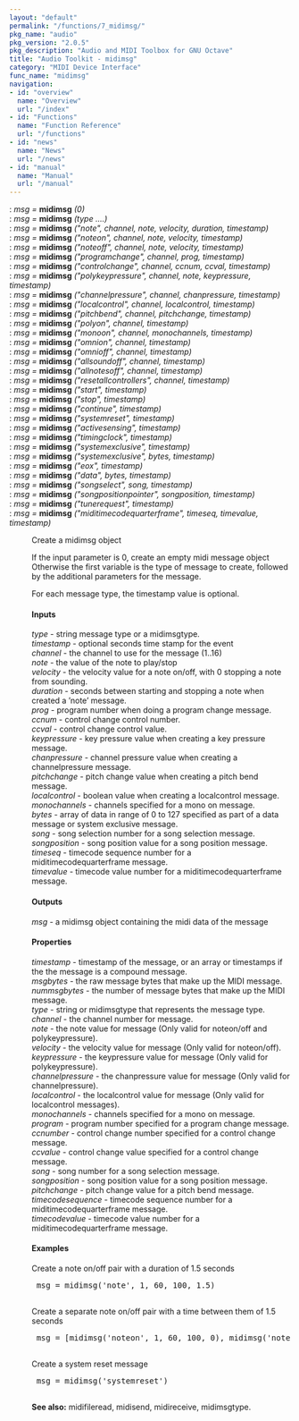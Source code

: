 ```yaml
---
layout: "default"
permalink: "/functions/7_midimsg/"
pkg_name: "audio"
pkg_version: "2.0.5"
pkg_description: "Audio and MIDI Toolbox for GNU Octave"
title: "Audio Toolkit - midimsg"
category: "MIDI Device Interface"
func_name: "midimsg"
navigation:
- id: "overview"
  name: "Overview"
  url: "/index"
- id: "Functions"
  name: "Function Reference"
  url: "/functions"
- id: "news"
  name: "News"
  url: "/news"
- id: "manual"
  name: "Manual"
  url: "/manual"
---
```

<dl class="def">
<dt id="index-midimsg"><span class="category">: </span><span><em><var>msg</var> =</em> <strong>midimsg</strong> <em>(0)</em><a href='#index-midimsg' class='copiable-anchor'></a></span></dt>
<dt id="index-midimsg-1"><span class="category">: </span><span><em><var>msg</var> =</em> <strong>midimsg</strong> <em>(<var>type</var> ....)</em><a href='#index-midimsg-1' class='copiable-anchor'></a></span></dt>
<dt id="index-midimsg-2"><span class="category">: </span><span><em><var>msg</var> =</em> <strong>midimsg</strong> <em>(&quot;note&quot;, <var>channel</var>, <var>note</var>, <var>velocity</var>, <var>duration</var>, <var>timestamp</var>)</em><a href='#index-midimsg-2' class='copiable-anchor'></a></span></dt>
<dt id="index-midimsg-3"><span class="category">: </span><span><em><var>msg</var> =</em> <strong>midimsg</strong> <em>(&quot;noteon&quot;, <var>channel</var>, <var>note</var>, <var>velocity</var>, <var>timestamp</var>)</em><a href='#index-midimsg-3' class='copiable-anchor'></a></span></dt>
<dt id="index-midimsg-4"><span class="category">: </span><span><em><var>msg</var> =</em> <strong>midimsg</strong> <em>(&quot;noteoff&quot;, <var>channel</var>, <var>note</var>, <var>velocity</var>, <var>timestamp</var>)</em><a href='#index-midimsg-4' class='copiable-anchor'></a></span></dt>
<dt id="index-midimsg-5"><span class="category">: </span><span><em><var>msg</var> =</em> <strong>midimsg</strong> <em>(&quot;programchange&quot;, <var>channel</var>, <var>prog</var>, <var>timestamp</var>)</em><a href='#index-midimsg-5' class='copiable-anchor'></a></span></dt>
<dt id="index-midimsg-6"><span class="category">: </span><span><em><var>msg</var> =</em> <strong>midimsg</strong> <em>(&quot;controlchange&quot;, <var>channel</var>, <var>ccnum</var>, <var>ccval</var>, <var>timestamp</var>)</em><a href='#index-midimsg-6' class='copiable-anchor'></a></span></dt>
<dt id="index-midimsg-7"><span class="category">: </span><span><em><var>msg</var> =</em> <strong>midimsg</strong> <em>(&quot;polykeypressure&quot;, <var>channel</var>, <var>note</var>, <var>keypressure</var>, <var>timestamp</var>)</em><a href='#index-midimsg-7' class='copiable-anchor'></a></span></dt>
<dt id="index-midimsg-8"><span class="category">: </span><span><em><var>msg</var> =</em> <strong>midimsg</strong> <em>(&quot;channelpressure&quot;, <var>channel</var>, <var>chanpressure</var>, <var>timestamp</var>)</em><a href='#index-midimsg-8' class='copiable-anchor'></a></span></dt>
<dt id="index-midimsg-9"><span class="category">: </span><span><em><var>msg</var> =</em> <strong>midimsg</strong> <em>(&quot;localcontrol&quot;, <var>channel</var>, <var>localcontrol</var>, <var>timestamp</var>)</em><a href='#index-midimsg-9' class='copiable-anchor'></a></span></dt>
<dt id="index-midimsg-10"><span class="category">: </span><span><em><var>msg</var> =</em> <strong>midimsg</strong> <em>(&quot;pitchbend&quot;, <var>channel</var>, <var>pitchchange</var>, <var>timestamp</var>)</em><a href='#index-midimsg-10' class='copiable-anchor'></a></span></dt>
<dt id="index-midimsg-11"><span class="category">: </span><span><em><var>msg</var> =</em> <strong>midimsg</strong> <em>(&quot;polyon&quot;, <var>channel</var>, <var>timestamp</var>)</em><a href='#index-midimsg-11' class='copiable-anchor'></a></span></dt>
<dt id="index-midimsg-12"><span class="category">: </span><span><em><var>msg</var> =</em> <strong>midimsg</strong> <em>(&quot;monoon&quot;, <var>channel</var>, <var>monochannels</var>, <var>timestamp</var>)</em><a href='#index-midimsg-12' class='copiable-anchor'></a></span></dt>
<dt id="index-midimsg-13"><span class="category">: </span><span><em><var>msg</var> =</em> <strong>midimsg</strong> <em>(&quot;omnion&quot;, <var>channel</var>, <var>timestamp</var>)</em><a href='#index-midimsg-13' class='copiable-anchor'></a></span></dt>
<dt id="index-midimsg-14"><span class="category">: </span><span><em><var>msg</var> =</em> <strong>midimsg</strong> <em>(&quot;omnioff&quot;, <var>channel</var>, <var>timestamp</var>)</em><a href='#index-midimsg-14' class='copiable-anchor'></a></span></dt>
<dt id="index-midimsg-15"><span class="category">: </span><span><em><var>msg</var> =</em> <strong>midimsg</strong> <em>(&quot;allsoundoff&quot;, <var>channel</var>, <var>timestamp</var>)</em><a href='#index-midimsg-15' class='copiable-anchor'></a></span></dt>
<dt id="index-midimsg-16"><span class="category">: </span><span><em><var>msg</var> =</em> <strong>midimsg</strong> <em>(&quot;allnotesoff&quot;, <var>channel</var>, <var>timestamp</var>)</em><a href='#index-midimsg-16' class='copiable-anchor'></a></span></dt>
<dt id="index-midimsg-17"><span class="category">: </span><span><em><var>msg</var> =</em> <strong>midimsg</strong> <em>(&quot;resetallcontrollers&quot;, <var>channel</var>, <var>timestamp</var>)</em><a href='#index-midimsg-17' class='copiable-anchor'></a></span></dt>
<dt id="index-midimsg-18"><span class="category">: </span><span><em><var>msg</var> =</em> <strong>midimsg</strong> <em>(&quot;start&quot;, <var>timestamp</var>)</em><a href='#index-midimsg-18' class='copiable-anchor'></a></span></dt>
<dt id="index-midimsg-19"><span class="category">: </span><span><em><var>msg</var> =</em> <strong>midimsg</strong> <em>(&quot;stop&quot;, <var>timestamp</var>)</em><a href='#index-midimsg-19' class='copiable-anchor'></a></span></dt>
<dt id="index-midimsg-20"><span class="category">: </span><span><em><var>msg</var> =</em> <strong>midimsg</strong> <em>(&quot;continue&quot;, <var>timestamp</var>)</em><a href='#index-midimsg-20' class='copiable-anchor'></a></span></dt>
<dt id="index-midimsg-21"><span class="category">: </span><span><em><var>msg</var> =</em> <strong>midimsg</strong> <em>(&quot;systemreset&quot;, <var>timestamp</var>)</em><a href='#index-midimsg-21' class='copiable-anchor'></a></span></dt>
<dt id="index-midimsg-22"><span class="category">: </span><span><em><var>msg</var> =</em> <strong>midimsg</strong> <em>(&quot;activesensing&quot;, <var>timestamp</var>)</em><a href='#index-midimsg-22' class='copiable-anchor'></a></span></dt>
<dt id="index-midimsg-23"><span class="category">: </span><span><em><var>msg</var> =</em> <strong>midimsg</strong> <em>(&quot;timingclock&quot;, <var>timestamp</var>)</em><a href='#index-midimsg-23' class='copiable-anchor'></a></span></dt>
<dt id="index-midimsg-24"><span class="category">: </span><span><em><var>msg</var> =</em> <strong>midimsg</strong> <em>(&quot;systemexclusive&quot;, <var>timestamp</var>)</em><a href='#index-midimsg-24' class='copiable-anchor'></a></span></dt>
<dt id="index-midimsg-25"><span class="category">: </span><span><em><var>msg</var> =</em> <strong>midimsg</strong> <em>(&quot;systemexclusive&quot;, <var>bytes</var>, <var>timestamp</var>)</em><a href='#index-midimsg-25' class='copiable-anchor'></a></span></dt>
<dt id="index-midimsg-26"><span class="category">: </span><span><em><var>msg</var> =</em> <strong>midimsg</strong> <em>(&quot;eox&quot;, <var>timestamp</var>)</em><a href='#index-midimsg-26' class='copiable-anchor'></a></span></dt>
<dt id="index-midimsg-27"><span class="category">: </span><span><em><var>msg</var> =</em> <strong>midimsg</strong> <em>(&quot;data&quot;, <var>bytes</var>, <var>timestamp</var>)</em><a href='#index-midimsg-27' class='copiable-anchor'></a></span></dt>
<dt id="index-midimsg-28"><span class="category">: </span><span><em><var>msg</var> =</em> <strong>midimsg</strong> <em>(&quot;songselect&quot;, <var>song</var>, <var>timestamp</var>)</em><a href='#index-midimsg-28' class='copiable-anchor'></a></span></dt>
<dt id="index-midimsg-29"><span class="category">: </span><span><em><var>msg</var> =</em> <strong>midimsg</strong> <em>(&quot;songpositionpointer&quot;, <var>songposition</var>, <var>timestamp</var>)</em><a href='#index-midimsg-29' class='copiable-anchor'></a></span></dt>
<dt id="index-midimsg-30"><span class="category">: </span><span><em><var>msg</var> =</em> <strong>midimsg</strong> <em>(&quot;tunerequest&quot;, <var>timestamp</var>)</em><a href='#index-midimsg-30' class='copiable-anchor'></a></span></dt>
<dt id="index-midimsg-31"><span class="category">: </span><span><em><var>msg</var> =</em> <strong>midimsg</strong> <em>(&quot;miditimecodequarterframe&quot;, <var>timeseq</var>, <var>timevalue</var>, <var>timestamp</var>)</em><a href='#index-midimsg-31' class='copiable-anchor'></a></span></dt>
<dd><p>Create a midimsg object
</p>
<p>If the input parameter is 0, create an empty midi message object
 Otherwise the first variable is the type of message to create, followed by the additional
 parameters for the message.
</p>
<p>For each message type, the timestamp value is optional.
</p>
<span id="Inputs"></span><h4 class="subsubheading">Inputs</h4>
<p><var>type</var> - string message type or a midimsgtype.<br>
 <var>timestamp</var> - optional seconds time stamp for the event<br>
 <var>channel</var> - the channel to use for the message (1..16)<br>
 <var>note</var> - the value of the note to play/stop<br>
 <var>velocity</var> - the velocity value for a note on/off, with 0 stopping a note from sounding.<br>
 <var>duration</var> - seconds between starting and stopping a note when created a &rsquo;note&rsquo; message.<br>
 <var>prog</var> - program number when doing a program change message.<br>
 <var>ccnum</var> - control change control number.<br>
 <var>ccval</var> - control change control value.<br>
 <var>keypressure</var> - key pressure value when creating a key pressure message.<br>
 <var>chanpressure</var> - channel pressure value when creating a channelpressure message.<br>
 <var>pitchchange</var> - pitch change value when creating a pitch bend message.<br>
 <var>localcontrol</var> - boolean value when creating a localcontrol message.<br>
 <var>monochannels</var> - channels specified for a mono on message.<br>
 <var>bytes</var> - array of data in range of 0 to 127 specified as part of a data message or
 system exclusive message.<br>
 <var>song</var> - song selection number for a song selection message.<br>
 <var>songposition</var> - song position value for a song position message.<br>
 <var>timeseq</var> - timecode sequence number for a miditimecodequarterframe message.<br>
 <var>timevalue</var> - timecode value number for a miditimecodequarterframe message.<br>
</p>
<span id="Outputs"></span><h4 class="subsubheading">Outputs</h4>
<p><var>msg</var> - a midimsg object containing the midi data of the message
</p>
<span id="Properties"></span><h4 class="subsubheading">Properties</h4>
<p><var>timestamp</var> - timestamp of the message, or an array or timestamps if the the message is a
 compound message.<br>
 <var>msgbytes</var> - the raw message bytes that make up the MIDI message.<br>
 <var>nummsgbytes</var> - the number of message bytes that make up the MIDI message.<br>
 <var>type</var> - string or midimsgtype that represents the message type.<br>
 <var>channel</var> - the channel number for message.<br>
 <var>note</var> - the note value for message (Only valid for noteon/off and polykeypressure).<br>
 <var>velocity</var> - the velocity value for message (Only valid for noteon/off).<br>
 <var>keypressure</var> - the keypressure value for message (Only valid for polykeypressure).<br>
 <var>channelpressure</var> - the chanpressure value for message (Only valid for channelpressure).<br>
 <var>localcontrol</var> - the localcontrol value for message (Only valid for localcontrol messages).<br>
 <var>monochannels</var> - channels specified for a mono on message.<br>
 <var>program</var> - program number specified for a program change message.<br>
 <var>ccnumber</var> - control change number specified for a control change message.<br>
 <var>ccvalue</var> - control change value specified for a control change message.<br>
 <var>song</var> - song number for a song selection message.<br>
 <var>songposition</var> - song position value for a song position message.<br>
 <var>pitchchange</var> - pitch change value for a pitch bend message.<br>
 <var>timecodesequence</var> - timecode sequence number for a miditimecodequarterframe message.<br>
 <var>timecodevalue</var> - timecode value number for a miditimecodequarterframe message.<br>
</p>
<span id="Examples"></span><h4 class="subsubheading">Examples</h4>
<p>Create a note on/off pair with a duration of 1.5 seconds
 </p><div class="example">
<pre class="example"> msg = midimsg('note', 1, 60, 100, 1.5)
 </pre></div>

<p>Create a separate note on/off pair with a time between them of 1.5 seconds
 </p><div class="example">
<pre class="example"> msg = [midimsg('noteon', 1, 60, 100, 0), midimsg('noteoff', 1, 60, 0, 1.5)]
 </pre></div>

<p>Create a system reset message
 </p><div class="example">
<pre class="example"> msg = midimsg('systemreset')
 </pre></div>


<p><strong>See also:</strong> midifileread, midisend, midireceive, midimsgtype.
 </p></dd></dl>